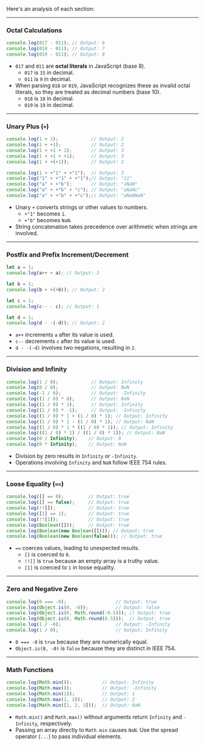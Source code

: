 Here's an analysis of each section:

---

### **Octal Calculations**
```javascript
console.log(017 - 011); // Output: 6
console.log(018 - 011); // Output: 7
console.log(019 - 011); // Output: 8
```
- `017` and `011` are **octal literals** in JavaScript (base 8).
  - `017` is `15` in decimal.
  - `011` is `9` in decimal.
- When parsing `018` or `019`, JavaScript recognizes these as invalid octal literals, so they are treated as decimal numbers (base 10).
  - `018` is `18` in decimal.
  - `019` is `19` in decimal.

---

### **Unary Plus (`+`)**
```javascript
console.log(1 + 1);            // Output: 2
console.log(1 + +1);           // Output: 2
console.log(1 + +1 + 1);       // Output: 3
console.log(1 + +1 + +1);      // Output: 3
console.log(1 + +(+1));        // Output: 2

console.log(1 + +"1" + +"1");  // Output: 3
console.log("1" + +"1" + +"1");// Output: "11"
console.log("a" + +"b");       // Output: "aNaN"
console.log("a" + +"b" + "c"); // Output: "aNaNc"
console.log("a" + +"b" + +"c");// Output: "aNaNNaN"
```
- Unary `+` converts strings or other values to numbers.
  - `+"1"` becomes `1`.
  - `+"b"` becomes `NaN`.
- String concatenation takes precedence over arithmetic when strings are involved.

---

### **Postfix and Prefix Increment/Decrement**
```javascript
let a = 1;
console.log(a++ + a); // Output: 3

let b = 1;
console.log(b + +(+b)); // Output: 2

let c = 1;
console.log(c-- - c); // Output: 1

let d = 1;
console.log(d - -(-d)); // Output: 2
```
- `a++` increments `a` after its value is used.
- `c--` decrements `c` after its value is used.
- `d - -(-d)` involves two negations, resulting in `2`.

---

### **Division and Infinity**
```javascript
console.log(1 / 0);            // Output: Infinity
console.log(0 / 0);            // Output: NaN
console.log(-1 / 0);           // Output: -Infinity
console.log((1 / 0) * 0);      // Output: NaN
console.log((1 / 0) * 1);      // Output: Infinity
console.log((1 / 0) * -1);     // Output: -Infinity
console.log((1 / 0) * 1 + (1 / 0) * 1); // Output: Infinity
console.log((1 / 0) * 1 - (1 / 0) * 1); // Output: NaN
console.log((1 / 0) * 1 * ((1 / 0) * 1)); // Output: Infinity
console.log(((1 / 0) * 1) / ((1 / 0) * 1)); // Output: NaN
console.log(0 / Infinity);    // Output: 0
console.log(0 * Infinity);    // Output: NaN
```
- Division by zero results in `Infinity` or `-Infinity`.
- Operations involving `Infinity` and `NaN` follow IEEE 754 rules.

---

### **Loose Equality (`==`)**
```javascript
console.log([] == 0);         // Output: true
console.log([] == false);     // Output: true
console.log(!![]);            // Output: true
console.log([1] == 1);        // Output: true
console.log(!![1]);           // Output: true
console.log(Boolean([]));     // Output: true
console.log(Boolean(new Boolean([]))); // Output: true
console.log(Boolean(new Boolean(false))); // Output: true
```
- `==` coerces values, leading to unexpected results.
  - `[]` is coerced to `0`.
  - `!![]` is `true` because an empty array is a truthy value.
  - `[1]` is coerced to `1` in loose equality.

---

### **Zero and Negative Zero**
```javascript
console.log(0 === -0);                  // Output: true
console.log(Object.is(0, -0));          // Output: false
console.log(Object.is(0, Math.round(-0.5))); // Output: true
console.log(Object.is(0, Math.round(0.5)));  // Output: true
console.log(1 / -0);                    // Output: -Infinity
console.log(1 / 0);                     // Output: Infinity
```
- `0 === -0` is `true` because they are numerically equal.
- `Object.is(0, -0)` is `false` because they are distinct in IEEE 754.

---

### **Math Functions**
```javascript
console.log(Math.min());           // Output: Infinity
console.log(Math.max());           // Output: -Infinity
console.log(Math.min(1));          // Output: 1
console.log(Math.max(1, 2));       // Output: 2
console.log(Math.min([1, 2, 3]));  // Output: NaN
```
- `Math.min()` and `Math.max()` without arguments return `Infinity` and `-Infinity`, respectively.
- Passing an array directly to `Math.min` causes `NaN`. Use the spread operator (`...`) to pass individual elements.